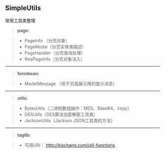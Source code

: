 
SimpleUtils
-------------

常用工具类整理

> **page:**

> - PageInfo （分页对象）
> - PageModal（分页实体类描述）
> - PageHandler（分页查询处理）
> - ReqPageInfo（分页对象注入）

--------------
> **formbean:**

> - ModelMessage （用于页面展示用的提示消息）

--------------

> **utils:**

> - BytesUtils（二进制数组操作：MD5、Base64、copy）
> - DESUtils（DES算法加密解密工具类）
> - JacksonUtils（Jackson JSON工具类的方法）

--------------

> **taglib:**

> - 可用URI： http://kischang.com/util-functions